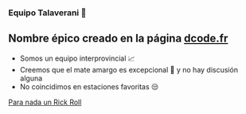 ### Equipo Talaverani :space_invader:

## Nombre épico creado en la página [dcode.fr](https://www.dcode.fr/mezclador-palabras)
* Somos un equipo interprovincial :chart_with_upwards_trend:
* Creemos que el mate amargo es excepcional :mate: y no hay discusión alguna
* No coincidimos en estaciones favoritas :unamused:


[Para nada un Rick Roll](https://www.youtube.com/watch?v=dQw4w9WgXcQ)
